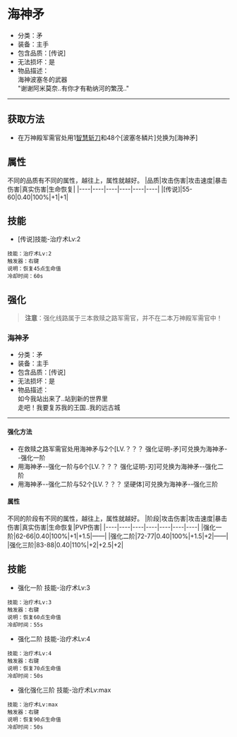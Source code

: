 # 海神矛
* 分类：矛
* 装备：主手
* 包含品质：[传说]
* 无法损坏：是
* 物品描述：<br/>海神波塞冬的武器<br/>"谢谢阿米莫奈..有你才有勒纳河的繁茂.."
---
## 获取方法
* 在万神殿军需官处用1<a href="https://github.com/LeafletXD/Minecraft-Yuanchu-Server-Wiki/blob/main/Wiki/RPG%E9%81%93%E5%85%B7/%E8%BF%91%E6%88%98%E6%AD%A6%E5%99%A8/%E5%89%91/%E6%99%BA%E6%85%A7%E6%96%A9%E5%88%80.md">智慧斩刀<a/>和48个[波塞冬鳞片]兑换为[海神矛]
## 属性
不同的品质有不同的属性，越往上，属性就越好。
|品质|攻击伤害|攻击速度|暴击伤害|真实伤害|生命恢复|
|----|----|----|----|----|----|
|[传说]|55-60|0.40|100%|+1|+1|
## 技能
* [传说]技能-治疗术Lv:2
```
技能：治疗术Lv:2
触发器：右键
说明：恢复45点生命值
冷却时间：60s
```
## 强化
>**注意**：强化线路属于三本救赎之路军需官，并不在二本万神殿军需官中！
### 海神矛
* 分类：矛
* 装备：主手
* 包含品质：[传说]
* 无法损坏：是
* 物品描述：<br/>
如今我站出来了..站到新的世界里<br/>
走吧！我要复苏我的王国..我的远古城
---
#### 强化方法
* 在救赎之路军需官处用海神矛与2个[LV.？？？ 强化证明-矛]可兑换为海神矛--强化一阶
* 用海神矛--强化一阶与6个[LV.？？？ 强化证明-刃]可兑换为海神矛--强化二阶
* 用海神矛--强化二阶与52个[LV.？？？ 坚硬体]可兑换为海神矛--强化三阶
#### 属性
不同的阶段有不同的属性，越往上，属性就越好。
|阶段|攻击伤害|攻击速度|暴击伤害|真实伤害|生命恢复|PVP伤害|
|----|----|----|----|----|----|----|
|强化一阶|62-66|0.40|100%|+1|+1.5|——|
|强化二阶|72-77|0.40|100%|+1.5|+2|——|
|强化三阶|83-88|0.40|110%|+2|+2.5|+2|
## 技能
* 强化一阶 技能-治疗术Lv:3
```
技能：治疗术Lv:3
触发器：右键
说明：恢复60点生命值
冷却时间：55s
```
* 强化二阶 技能-治疗术Lv:4
```
技能：治疗术Lv:4
触发器：右键
说明：恢复70点生命值
冷却时间：50s
```
* 强化强化三阶 技能-治疗术Lv:max
```
技能：治疗术Lv:max
触发器：右键
说明：恢复90点生命值
冷却时间：50s
```


